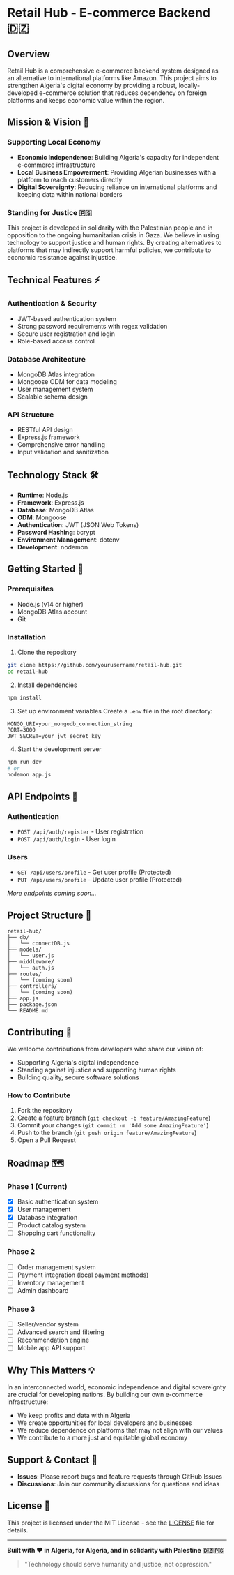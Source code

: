 # Retail Hub - E-commerce Backend 🇩🇿

## Overview

Retail Hub is a comprehensive e-commerce backend system designed as an alternative to international platforms like Amazon. This project aims to strengthen Algeria's digital economy by providing a robust, locally-developed e-commerce solution that reduces dependency on foreign platforms and keeps economic value within the region.

## Mission & Vision 🎯

### Supporting Local Economy
- **Economic Independence**: Building Algeria's capacity for independent e-commerce infrastructure
- **Local Business Empowerment**: Providing Algerian businesses with a platform to reach customers directly
- **Digital Sovereignty**: Reducing reliance on international platforms and keeping data within national borders

### Standing for Justice 🇵🇸
This project is developed in solidarity with the Palestinian people and in opposition to the ongoing humanitarian crisis in Gaza. We believe in using technology to support justice and human rights. By creating alternatives to platforms that may indirectly support harmful policies, we contribute to economic resistance against injustice.

## Technical Features ⚡

### Authentication & Security
- JWT-based authentication system
- Strong password requirements with regex validation
- Secure user registration and login
- Role-based access control

### Database Architecture
- MongoDB Atlas integration
- Mongoose ODM for data modeling
- User management system
- Scalable schema design

### API Structure
- RESTful API design
- Express.js framework
- Comprehensive error handling
- Input validation and sanitization

## Technology Stack 🛠️

- **Runtime**: Node.js
- **Framework**: Express.js
- **Database**: MongoDB Atlas
- **ODM**: Mongoose
- **Authentication**: JWT (JSON Web Tokens)
- **Password Hashing**: bcrypt
- **Environment Management**: dotenv
- **Development**: nodemon

## Getting Started 🚀

### Prerequisites
- Node.js (v14 or higher)
- MongoDB Atlas account
- Git

### Installation

1. Clone the repository
```bash
git clone https://github.com/yourusername/retail-hub.git
cd retail-hub
```

2. Install dependencies
```bash
npm install
```

3. Set up environment variables
Create a `.env` file in the root directory:
```env
MONGO_URI=your_mongodb_connection_string
PORT=3000
JWT_SECRET=your_jwt_secret_key
```

4. Start the development server
```bash
npm run dev
# or
nodemon app.js
```

## API Endpoints 📍

### Authentication
- `POST /api/auth/register` - User registration
- `POST /api/auth/login` - User login

### Users
- `GET /api/users/profile` - Get user profile (Protected)
- `PUT /api/users/profile` - Update user profile (Protected)

*More endpoints coming soon...*

## Project Structure 📁

```
retail-hub/
├── db/
│   └── connectDB.js
├── models/
│   └── user.js
├── middleware/
│   └── auth.js
├── routes/
│   └── (coming soon)
├── controllers/
│   └── (coming soon)
├── app.js
├── package.json
└── README.md
```

## Contributing 🤝

We welcome contributions from developers who share our vision of:
- Supporting Algeria's digital independence
- Standing against injustice and supporting human rights
- Building quality, secure software solutions

### How to Contribute
1. Fork the repository
2. Create a feature branch (`git checkout -b feature/AmazingFeature`)
3. Commit your changes (`git commit -m 'Add some AmazingFeature'`)
4. Push to the branch (`git push origin feature/AmazingFeature`)
5. Open a Pull Request

## Roadmap 🗺️

### Phase 1 (Current)
- [x] Basic authentication system
- [x] User management
- [x] Database integration
- [ ] Product catalog system
- [ ] Shopping cart functionality

### Phase 2
- [ ] Order management system
- [ ] Payment integration (local payment methods)
- [ ] Inventory management
- [ ] Admin dashboard

### Phase 3
- [ ] Seller/vendor system
- [ ] Advanced search and filtering
- [ ] Recommendation engine
- [ ] Mobile app API support

## Why This Matters 💡

In an interconnected world, economic independence and digital sovereignty are crucial for developing nations. By building our own e-commerce infrastructure:

- We keep profits and data within Algeria
- We create opportunities for local developers and businesses
- We reduce dependence on platforms that may not align with our values
- We contribute to a more just and equitable global economy

## Support & Contact 📧

- **Issues**: Please report bugs and feature requests through GitHub Issues
- **Discussions**: Join our community discussions for questions and ideas

## License 📄

This project is licensed under the MIT License - see the [LICENSE](LICENSE) file for details.

---

**Built with ❤️ in Algeria, for Algeria, and in solidarity with Palestine 🇩🇿🇵🇸**

> "Technology should serve humanity and justice, not oppression."

